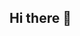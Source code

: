 ## Hi there 👋

<!--
**tina018/tina018** is a ✨ _special_ ✨ repository because its `README.md` (this file) appears on your GitHub profile.

Here are some ideas to get you started:
n
- 🔭 I’m currently working on ...
- 🌱 I’m currently learning ...
- 👯 I’m looking to collaborate on ...
- 🤔 I’m looking for help with ...
- 💬 Ask me about ...
- 📫 How to reach me: ...
- 😄 Pronouns: ...
- ⚡ Fun fact: ...
-->
